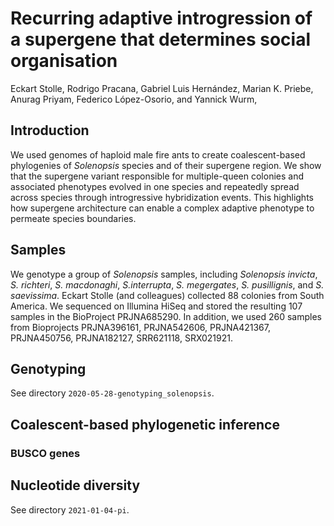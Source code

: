 # Recurring adaptive introgression of a supergene that determines social organisation
Eckart Stolle, Rodrigo Pracana, Gabriel Luis Hernández, Marian K. Priebe, Anurag Priyam, Federico López-Osorio, and Yannick Wurm,

## Introduction
We used genomes of haploid male fire ants to create coalescent-based phylogenies of _Solenopsis_ species and of their supergene region. We show that the supergene variant responsible for multiple-queen colonies and associated phenotypes evolved in one species and repeatedly spread across species through introgressive hybridization events. This highlights how supergene architecture can enable a complex adaptive phenotype to permeate species boundaries.

## Samples
We genotype a group of _Solenopsis_ samples, including _Solenopsis invicta_, _S. richteri_,  _S. macdonaghi_, _S.interrupta_, _S. megergates_, _S. pusillignis_, and _S. saevissima_. Eckart Stolle (and colleagues) collected 88 colonies from South America. We sequenced on Illumina HiSeq and stored the resulting 107 samples in the BioProject PRJNA685290. In addition, we used 260 samples from Bioprojects PRJNA396161, PRJNA542606, PRJNA421367, PRJNA450756, PRJNA182127, SRR621118, SRX021921.

## Genotyping

See directory `2020-05-28-genotyping_solenopsis`.

## Coalescent-based phylogenetic inference

### BUSCO genes

## Nucleotide diversity
See directory `2021-01-04-pi`.

